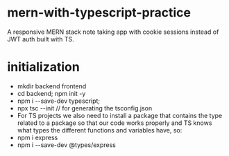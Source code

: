 # mern-with-typescript-practice
A responsive MERN stack note taking app with cookie sessions instead of JWT auth built with TS.

# initialization
- mkdir backend frontend
- cd backend; npm init -y
- npm i --save-dev typescript;
- npx tsc --init        // for generating the tsconfig.json
- For TS projects we also need to install a package that contains the type related to a package so that our code works properly and TS knows what types the different functions and variables have, so:
- npm i express
- npm i --save-dev @types/express
